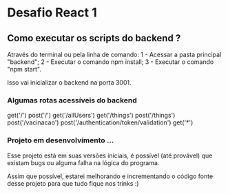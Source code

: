 # Desafio React 1

## Como executar os scripts do backend ?

Através do terminal ou pela linha de comando:
1 - Acessar a pasta principal "backend";
2 - Executar o comando npm install;
3 - Executar o comando "npm start".

Isso vai inicializar o backend na porta 3001.

### Algumas rotas acessíveis do backend 

get('/')
post('/')
get('/allUsers')
get('/things')
post('/things')
post('/vacinacao')
post('/authentication/token/validation')
get('*')

### Projeto em desenvolvimento ...

Esse projeto está em suas versões iniciais, é possível (até provável) que existam bugs ou alguma falha na lógica do programa.

Assim que possível, estarei melhorando e incrementando o código fonte desse projeto para que tudo fique nos trinks :)